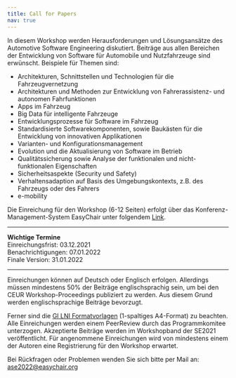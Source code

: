 ```yaml
---
title: Call for Papers
nav: true
---
```


In diesem Workshop werden Herausforderungen und Lösungsansätze des Automotive Software Engineering diskutiert. Beiträge aus allen Bereichen der Entwicklung von Software für Automobile und Nutzfahrzeuge sind erwünscht. Beispiele für Themen sind:

- Architekturen, Schnittstellen und Technologien für die Fahrzeugvernetzung
- Architekturen und Methoden zur Entwicklung von Fahrerassistenz- und autonomen Fahrfunktionen
- Apps im Fahrzeug
- Big Data für intelligente Fahrzeuge
- Entwicklungsprozesse für Software im Fahrzeug
- Standardisierte Softwarekomponenten, sowie Baukästen für die Entwicklung von innovativen Applikationen
- Varianten- und Konfigurationsmanagement
- Evolution und die Aktualisierung von Software im Betrieb
- Qualitätssicherung sowie Analyse der funktionalen und nicht-funktionalen Eigenschaften
- Sicherheitsaspekte (Security und Safety)   
- Verhaltensadaption auf Basis des Umgebungskontexts, z.B. des Fahrzeugs oder des Fahrers
- e-mobility


Die Einreichung für den Workshop (6-12 Seiten) erfolgt über das Konferenz-Management-System EasyChair unter folgendem [Link](https://easychair.org/conferences/?conf=se2022).

***
__Wichtige Termine__\
Einreichungsfrist: 03.12.2021\
Benachrichtigungen: 07.01.2022\
Finale Version: 31.01.2022

***

Einreichungen können auf Deutsch oder Englisch erfolgen. Allerdings müssen mindestens 50% der Beiträge englischsprachig sein, um bei den CEUR Workshop-Proceedings publiziert zu werden. Aus diesem Grund werden englischsprachige Beiträge bevorzugt.

Ferner sind die [GI LNI Formatvorlagen](https://gi.de/service/publikationen/lni#panel-2270-0) (1-spaltiges A4-Format) zu beachten. Alle Einreichungen werden einem PeerReview durch das Programmkomitee unterzogen. Akzeptierte Beiträge werden im Workshopband der SE2021 veröffentlicht. Für angenommene Einreichungen wird von mindestens einem der Autoren eine Registrierung für den Workshop erwartet. 

Bei Rückfragen oder Problemen wenden Sie sich bitte per Mail an: ase2022@easychair.org
